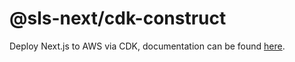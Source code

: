 # @sls-next/cdk-construct

Deploy Next.js to AWS via CDK, documentation can be found
[here](https://serverless-nextjs.com/docs/cdkconstruct).
